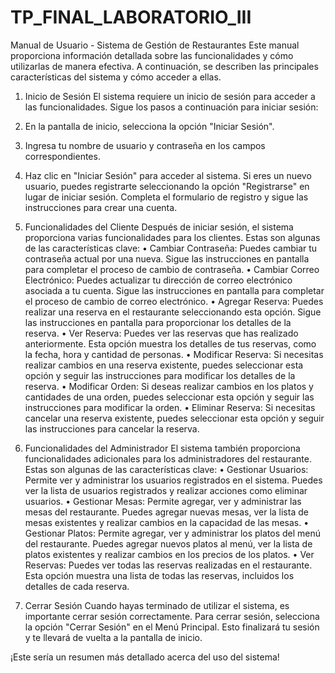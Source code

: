 # TP_FINAL_LABORATORIO_III

Manual de Usuario - Sistema de Gestión de Restaurantes
Este manual proporciona información detallada sobre las funcionalidades y cómo utilizarlas de manera efectiva. A continuación, se describen las principales características del sistema y cómo acceder a ellas.
1. Inicio de Sesión
El sistema requiere un inicio de sesión para acceder a las funcionalidades. Sigue los pasos a continuación para iniciar sesión:
1.	En la pantalla de inicio, selecciona la opción "Iniciar Sesión".
2.	Ingresa tu nombre de usuario y contraseña en los campos correspondientes.
3.	Haz clic en "Iniciar Sesión" para acceder al sistema.
Si eres un nuevo usuario, puedes registrarte seleccionando la opción "Registrarse" en lugar de iniciar sesión. Completa el formulario de registro y sigue las instrucciones para crear una cuenta.












2. Funcionalidades del Cliente
Después de iniciar sesión, el sistema proporciona varias funcionalidades para los clientes. Estas son algunas de las características clave:
•	Cambiar Contraseña: Puedes cambiar tu contraseña actual por una nueva. Sigue las instrucciones en pantalla para completar el proceso de cambio de contraseña.
•	Cambiar Correo Electrónico: Puedes actualizar tu dirección de correo electrónico asociada a tu cuenta. Sigue las instrucciones en pantalla para completar el proceso de cambio de correo electrónico.
•	Agregar Reserva: Puedes realizar una reserva en el restaurante seleccionando esta opción. Sigue las instrucciones en pantalla para proporcionar los detalles de la reserva.
•	Ver Reserva: Puedes ver las reservas que has realizado anteriormente. Esta opción muestra los detalles de tus reservas, como la fecha, hora y cantidad de personas.
•	Modificar Reserva: Si necesitas realizar cambios en una reserva existente, puedes seleccionar esta opción y seguir las instrucciones para modificar los detalles de la reserva.
•	Modificar Orden: Si deseas realizar cambios en los platos y cantidades de una orden, puedes seleccionar esta opción y seguir las instrucciones para modificar la orden.
•	Eliminar Reserva: Si necesitas cancelar una reserva existente, puedes seleccionar esta opción y seguir las instrucciones para cancelar la reserva.








3. Funcionalidades del Administrador
El sistema también proporciona funcionalidades adicionales para los administradores del restaurante. Estas son algunas de las características clave:
•	Gestionar Usuarios: Permite ver y administrar los usuarios registrados en el sistema. Puedes ver la lista de usuarios registrados y realizar acciones como eliminar usuarios.
•	Gestionar Mesas: Permite agregar, ver y administrar las mesas del restaurante. Puedes agregar nuevas mesas, ver la lista de mesas existentes y realizar cambios en la capacidad de las mesas.
•	Gestionar Platos: Permite agregar, ver y administrar los platos del menú del restaurante. Puedes agregar nuevos platos al menú, ver la lista de platos existentes y realizar cambios en los precios de los platos.
•	Ver Reservas: Puedes ver todas las reservas realizadas en el restaurante. Esta opción muestra una lista de todas las reservas, incluidos los detalles de cada reserva.
4. Cerrar Sesión
Cuando hayas terminado de utilizar el sistema, es importante cerrar sesión correctamente. Para cerrar sesión, selecciona la opción "Cerrar Sesión" en el Menú Principal. Esto finalizará tu sesión y te llevará de vuelta a la pantalla de inicio.

¡Este sería un resumen más detallado acerca del uso del sistema!
